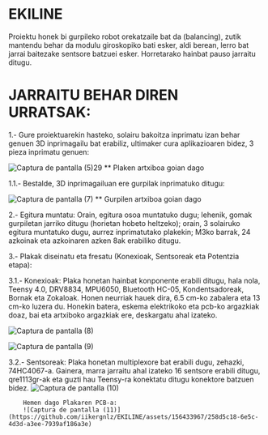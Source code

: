 # EKILINE


Proiektu honek bi gurpileko robot orekatzaile bat da (balancing), zutik mantendu behar da modulu giroskopiko bati esker, aldi berean, lerro bat jarrai baitezake sentsore batzuei esker.
Horretarako hainbat pauso jarraitu ditugu.


# JARRAITU BEHAR DIREN URRATSAK:


  1.- Gure proiektuarekin hasteko, solairu bakoitza inprimatu izan behar genuen 3D inprimagailu bat erabiliz, ultimaker cura aplikazioaren bidez, 3 pieza inprimatu genuen:

![Captura de pantalla (5)29](https://github.com/iikergnlz/EKILINE/assets/157123558/6fbf521b-18e9-4261-8967-a8887137901e)
    ** Plaken artxiboa goian dago



  1.1.- Bestalde, 3D inprimagailuan ere gurpilak inprimatuko ditugu:

  ![Captura de pantalla (7)](https://github.com/iikergnlz/EKILINE/assets/156433967/8151e66e-61b1-4824-9146-7c65fd9c5ea1)
  ** Gurpilen artxiboa goian dago


  2.- Egitura muntatu: 
      Orain, egitura osoa muntatuko dugu; lehenik, gomak gurpiletan jarriko ditugu (horietan hobeto heltzeko); orain, 3 solairuko egitura muntatuko dugu, aurrez inprimatutako plakekin;         M3ko barrak, 24 azkoinak eta azkoinaren azken 8ak erabiliko ditugu.


  3.- Plakak diseinatu eta fresatu (Konexioak, Sentsoreak eta Potentzia etapa):

  3.1.- Konexioak: Plaka honetan hainbat konponente erabili ditugu, hala nola, Teensy 4.0, DRV8834, MPU6050, Bluetooth HC-05, Kondentsadoreak, Bornak eta Zokaloak.             Honen neurriak hauek dira, 6.5 cm-ko zabalera eta 13 cm-ko luzera du. Honekin batera, eskema elektrikoko eta pcb-ko argazkiak doaz, bai eta artxiboko argazkiak         ere, deskargatu ahal izateko.
 
![Captura de pantalla (8)](https://github.com/iikergnlz/EKILINE/assets/156433967/5f256e0d-35f4-4149-a300-241b7fb2c29d)

![Captura de pantalla (9)](https://github.com/iikergnlz/EKILINE/assets/156433967/262e6f79-5c62-44a0-a25b-766f25d29d04)


  3.2.- Sentsoreak: Plaka honetan multiplexore bat erabili dugu, zehazki, 74HC4067-a. Gainera, marra jarraitu ahal izateko 16 sentsore erabili ditugu, qre1113gr-ak eta
        guzti hau Teensy-ra konektatu ditugu konektore batzuen bidez.
        ![Captura de pantalla (10)](https://github.com/iikergnlz/EKILINE/assets/156433967/898f2f96-bf00-4a76-8aa2-fc891147fd89)

        Hemen dago Plakaren PCB-a:
        ![Captura de pantalla (11)](https://github.com/iikergnlz/EKILINE/assets/156433967/258d5c18-6e5c-4d3d-a3ee-7939af186a3e)

        


